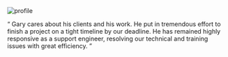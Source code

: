 <div class="bg-gray-50 dark:bg-gray-800 shadow-sm mx-auto rounded-xl p-2">
    <div class="flex items-center mt-4">
      <img alt="profile" src="https://loopdash.com/zach.png" class="mx-auto object-cover rounded-full h-20 w-20 "/>
      <div class="flex flex-col ml-2 justify-between ml-4">
          <p class="text-gray-600 dark:text-white">
          <span class="font-bold text-indigo-500 text-lg">
              “
          </span>
          Gary cares about his clients and his work. He put in tremendous effort to finish a project on a tight timeline by our deadline. He has remained highly responsive as a support engineer, resolving our technical and training issues with great efficiency.
          <span class="font-bold text-indigo-500 text-lg">
              ”
          </span>
        </p>
      </div>
    </div>
</div>